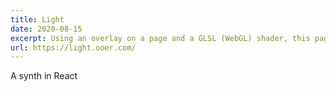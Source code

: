 ```yaml
---
title: Light
date: 2020-08-15
excerpt: Using an overlay on a page and a GLSL (WebGL) shader, this page simulates the effect of light shining through blinds.
url: https://light.ooer.com/
---
```


A synth in React